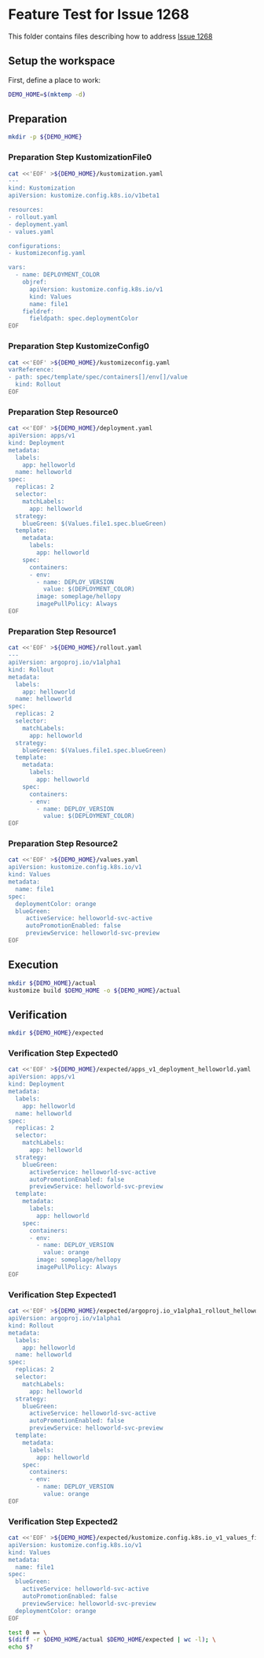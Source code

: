 # Feature Test for Issue 1268


This folder contains files describing how to address [Issue 1268](https://github.com/kubernetes-sigs/kustomize/issues/1268)

## Setup the workspace

First, define a place to work:

<!-- @makeWorkplace @test -->
```bash
DEMO_HOME=$(mktemp -d)
```

## Preparation

<!-- @makeDirectories @test -->
```bash
mkdir -p ${DEMO_HOME}
```

### Preparation Step KustomizationFile0

<!-- @createKustomizationFile0 @test -->
```bash
cat <<'EOF' >${DEMO_HOME}/kustomization.yaml
---
kind: Kustomization
apiVersion: kustomize.config.k8s.io/v1beta1

resources:
- rollout.yaml
- deployment.yaml
- values.yaml

configurations:
- kustomizeconfig.yaml

vars:
  - name: DEPLOYMENT_COLOR
    objref:
      apiVersion: kustomize.config.k8s.io/v1
      kind: Values
      name: file1
    fieldref:
      fieldpath: spec.deploymentColor
EOF
```


### Preparation Step KustomizeConfig0

<!-- @createKustomizeConfig0 @test -->
```bash
cat <<'EOF' >${DEMO_HOME}/kustomizeconfig.yaml
varReference:
- path: spec/template/spec/containers[]/env[]/value
  kind: Rollout
EOF
```


### Preparation Step Resource0

<!-- @createResource0 @test -->
```bash
cat <<'EOF' >${DEMO_HOME}/deployment.yaml
apiVersion: apps/v1
kind: Deployment
metadata:
  labels:
    app: helloworld
  name: helloworld
spec:
  replicas: 2
  selector:
    matchLabels:
      app: helloworld
  strategy:
    blueGreen: $(Values.file1.spec.blueGreen)
  template:
    metadata:
      labels:
        app: helloworld
    spec:
      containers:
      - env:
        - name: DEPLOY_VERSION
          value: $(DEPLOYMENT_COLOR)
        image: someplage/hellopy
        imagePullPolicy: Always
EOF
```


### Preparation Step Resource1

<!-- @createResource1 @test -->
```bash
cat <<'EOF' >${DEMO_HOME}/rollout.yaml
---
apiVersion: argoproj.io/v1alpha1
kind: Rollout
metadata:
  labels:
    app: helloworld
  name: helloworld
spec:
  replicas: 2
  selector:
    matchLabels:
      app: helloworld
  strategy:
    blueGreen: $(Values.file1.spec.blueGreen)
  template:
    metadata:
      labels:
        app: helloworld
    spec:
      containers:
      - env:
        - name: DEPLOY_VERSION
          value: $(DEPLOYMENT_COLOR)
EOF
```


### Preparation Step Resource2

<!-- @createResource2 @test -->
```bash
cat <<'EOF' >${DEMO_HOME}/values.yaml
apiVersion: kustomize.config.k8s.io/v1
kind: Values
metadata:
  name: file1
spec:
  deploymentColor: orange
  blueGreen:
     activeService: helloworld-svc-active
     autoPromotionEnabled: false
     previewService: helloworld-svc-preview
EOF
```

## Execution

<!-- @build @test -->
```bash
mkdir ${DEMO_HOME}/actual
kustomize build $DEMO_HOME -o ${DEMO_HOME}/actual
```

## Verification

<!-- @createExpectedDir @test -->
```bash
mkdir ${DEMO_HOME}/expected
```


### Verification Step Expected0

<!-- @createExpected0 @test -->
```bash
cat <<'EOF' >${DEMO_HOME}/expected/apps_v1_deployment_helloworld.yaml
apiVersion: apps/v1
kind: Deployment
metadata:
  labels:
    app: helloworld
  name: helloworld
spec:
  replicas: 2
  selector:
    matchLabels:
      app: helloworld
  strategy:
    blueGreen:
      activeService: helloworld-svc-active
      autoPromotionEnabled: false
      previewService: helloworld-svc-preview
  template:
    metadata:
      labels:
        app: helloworld
    spec:
      containers:
      - env:
        - name: DEPLOY_VERSION
          value: orange
        image: someplage/hellopy
        imagePullPolicy: Always
EOF
```


### Verification Step Expected1

<!-- @createExpected1 @test -->
```bash
cat <<'EOF' >${DEMO_HOME}/expected/argoproj.io_v1alpha1_rollout_helloworld.yaml
apiVersion: argoproj.io/v1alpha1
kind: Rollout
metadata:
  labels:
    app: helloworld
  name: helloworld
spec:
  replicas: 2
  selector:
    matchLabels:
      app: helloworld
  strategy:
    blueGreen:
      activeService: helloworld-svc-active
      autoPromotionEnabled: false
      previewService: helloworld-svc-preview
  template:
    metadata:
      labels:
        app: helloworld
    spec:
      containers:
      - env:
        - name: DEPLOY_VERSION
          value: orange
EOF
```


### Verification Step Expected2

<!-- @createExpected2 @test -->
```bash
cat <<'EOF' >${DEMO_HOME}/expected/kustomize.config.k8s.io_v1_values_file1.yaml
apiVersion: kustomize.config.k8s.io/v1
kind: Values
metadata:
  name: file1
spec:
  blueGreen:
    activeService: helloworld-svc-active
    autoPromotionEnabled: false
    previewService: helloworld-svc-preview
  deploymentColor: orange
EOF
```


<!-- @compareActualToExpected @test -->
```bash
test 0 == \
$(diff -r $DEMO_HOME/actual $DEMO_HOME/expected | wc -l); \
echo $?
```

